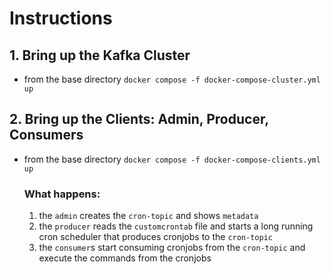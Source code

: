 # Instructions

## 1. Bring up the Kafka Cluster
- from the base directory `docker compose -f docker-compose-cluster.yml up`

## 2. Bring up the Clients: Admin, Producer, Consumers
- from the base directory `docker compose -f docker-compose-clients.yml up`
  ### What happens:
  1. the `admin` creates the `cron-topic` and shows `metadata`
  2. the `producer` reads the `customcrontab` file and starts a long running cron scheduler that produces cronjobs to the `cron-topic`
  3. the `consumer`s start consuming cronjobs from the `cron-topic` and execute the commands from the cronjobs
